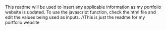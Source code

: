 This readme will be used to insert any applicable information as my portfolio website is updated.
To use the javascript function, check the html file and edit the values being used as inputs. 
//This is just the readme for my portfolio website
